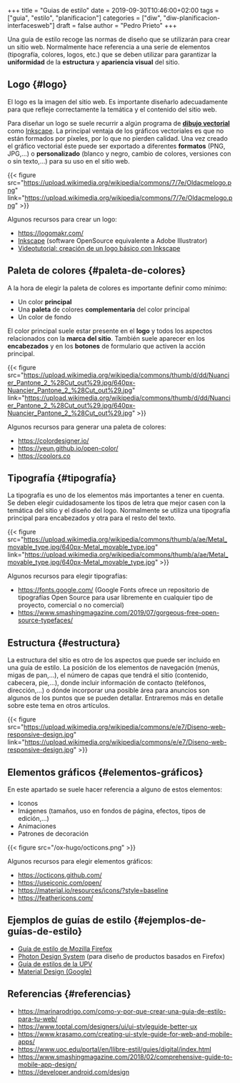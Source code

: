 +++
title = "Guias de estilo"
date = 2019-09-30T10:46:00+02:00
tags = ["guia", "estilo", "planificacion"]
categories = ["diw", "diw-planificacion-interfacesweb"]
draft = false
author = "Pedro Prieto"
+++

Una guía de estilo recoge las normas de diseño que se utilizarán para crear un sitio web. Normalmente hace referencia a una serie de elementos (tipografía, colores, logos, etc.) que se deben utilizar para garantizar la **uniformidad** de la **estructura** y **apariencia visual** del sitio.

<!--more-->


## Logo {#logo}

El logo es la imagen del sitio web. Es importante diseñarlo adecuadamente para que refleje correctamente la temática y el contenido del sitio web.

Para diseñar un logo se suele recurrir a algún programa de **[dibujo vectorial](https://es.wikipedia.org/wiki/Gr%C3%A1fico_vectorial)** como [Inkscape](https://inkscape.org/es/). La principal ventaja de los gráficos vectoriales es que no están formados por píxeles, por lo que no pierden calidad. Una vez creado el gráfico vectorial éste puede ser exportado a diferentes **formatos** (PNG, JPG,...) o **personalizado** (blanco y negro, cambio de colores, versiones con o sin texto,...) para su uso en el sitio web.

{{< figure src="https://upload.wikimedia.org/wikipedia/commons/7/7e/Oldacmelogo.png" link="https://upload.wikimedia.org/wikipedia/commons/7/7e/Oldacmelogo.png" >}}

Algunos recursos para crear un logo:

-   <https://logomakr.com/>
-   [Inkscape](https://inkscape.org/es/) (software OpenSource equivalente a Adobe Illustrator)
-   [Videotutorial: creación de un logo básico con Inkscape](https://youtu.be/zhnAHqQQ9gc)


## Paleta de colores {#paleta-de-colores}

A la hora de elegir la paleta de colores es importante definir como mínimo:

-   Un color **principal**
-   Una **paleta** de colores **complementaria** del color principal
-   Un color de fondo

El color principal suele estar presente en el **logo** y todos los aspectos relacionados con la **marca del sitio**. También suele aparecer en los **encabezados** y en los **botones** de formulario que activen la acción principal.

{{< figure src="https://upload.wikimedia.org/wikipedia/commons/thumb/d/dd/Nuancier_Pantone_2_%28Cut_out%29.jpg/640px-Nuancier_Pantone_2_%28Cut_out%29.jpg" link="https://upload.wikimedia.org/wikipedia/commons/thumb/d/dd/Nuancier_Pantone_2_%28Cut_out%29.jpg/640px-Nuancier_Pantone_2_%28Cut_out%29.jpg" >}}

Algunos recursos para generar una paleta de colores:

-   <https://colordesigner.io/>
-   <https://yeun.github.io/open-color/>
-   <https://coolors.co>


## Tipografía {#tipografía}

La tipografía es uno de los elementos más importantes a tener en cuenta. Se deben elegir cuidadosamente los tipos de letra que mejor casen con la temática del sitio y el diseño del logo. Normalmente se utiliza una tipografía principal para encabezados y otra para el resto del texto.

{{< figure src="https://upload.wikimedia.org/wikipedia/commons/thumb/a/ae/Metal_movable_type.jpg/640px-Metal_movable_type.jpg" link="https://upload.wikimedia.org/wikipedia/commons/thumb/a/ae/Metal_movable_type.jpg/640px-Metal_movable_type.jpg" >}}

Algunos recursos para elegir tipografías:

-   <https://fonts.google.com/> (Google Fonts ofrece un repositorio de tipografías Open Source para usar libremente en cualquier tipo de proyecto, comercial o no comercial)
-   <https://www.smashingmagazine.com/2019/07/gorgeous-free-open-source-typefaces/>


## Estructura {#estructura}

La estructura del sitio es otro de los aspectos que puede ser incluido en una guía de estilo. La posición de los elementos de navegación (menús, migas de pan,...), el número de capas que tendrá el sitio (contenido, cabecera, pie,...), donde incluir información de contacto (teléfonos, dirección,...) o dónde incorporar una posible área para anuncios son algunos de los puntos que se pueden detallar. Entraremos más en detalle sobre este tema en otros artículos.

{{< figure src="https://upload.wikimedia.org/wikipedia/commons/e/e7/Diseno-web-responsive-design.jpg" link="https://upload.wikimedia.org/wikipedia/commons/e/e7/Diseno-web-responsive-design.jpg" >}}


## Elementos gráficos {#elementos-gráficos}

En este apartado se suele hacer referencia a alguno de estos elementos:

-   Iconos
-   Imágenes (tamaños, uso en fondos de página, efectos, tipos de edición,...)
-   Animaciones
-   Patrones de decoración

{{< figure src="/ox-hugo/octicons.png" >}}

Algunos recursos para elegir elementos gráficos:

-   <https://octicons.github.com/>
-   <https://useiconic.com/open/>
-   <https://material.io/resources/icons/?style=baseline>
-   <https://feathericons.com/>


## Ejemplos de guías de estilo {#ejemplos-de-guías-de-estilo}

-   [Guía de estilo de Mozilla Firefox](https://mozilla.design/firefox/)
-   [Photon Design System](https://design.firefox.com/photon/) (para diseño de productos basados en Firefox)
-   [Guía de estilos de la UPV](http://www.upv.es/entidades/ASIC/manuales/guia_estilos_upv.pdf)
-   [Material Design (Google)](https://material.io/design/)


## Referencias {#referencias}

-   <https://marinarodrigo.com/como-y-por-que-crear-una-guia-de-estilo-para-tu-web/>
-   <https://www.toptal.com/designers/ui/ui-styleguide-better-ux>
-   <https://www.krasamo.com/creating-ui-style-guide-for-web-and-mobile-apps/>
-   <https://www.uoc.edu/portal/en/llibre-estil/guies/digital/index.html>
-   <https://www.smashingmagazine.com/2018/02/comprehensive-guide-to-mobile-app-design/>
-   <https://developer.android.com/design>

